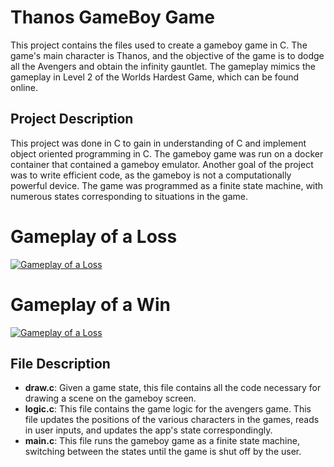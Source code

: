 # Thanos GameBoy Game

This project contains the files used to create a gameboy game in C. The game's main character is Thanos, and the objective of the game is to dodge all the Avengers and obtain the infinity gauntlet. The gameplay mimics the gameplay in Level 2 of the Worlds Hardest Game, which can be found online. 

## Project Description

This project was done in C to gain in understanding of C and implement object oriented programming in C. The gameboy game was run on a docker container that contained a gameboy emulator. Another goal of the project was to write efficient code, as the gameboy is not a computationally powerful device. The game was programmed as a finite state machine, with numerous states corresponding to situations in the game. 

# Gameplay of a Loss

[![Gameplay of a Loss](https://img.youtube.com/vi/8KhIv_sltKI/0.jpg)](https://www.youtube.com/watch?v=8KhIv_sltKI)

# Gameplay of a Win

[![Gameplay of a Loss](https://img.youtube.com/vi/orXIeVi3ilQ/0.jpg)](https://www.youtube.com/watch?v=orXIeVi3ilQ)

## File Description

- **draw.c**: Given a game state, this file contains all the code necessary for drawing a scene on the gameboy screen. 
- **logic.c**: This file contains the game logic for the avengers game. This file updates the positions of the various characters in the games, reads in user inputs, and updates the app's state correspondingly.
- **main.c**: This file runs the gameboy game as a finite state machine, switching between the states until the game is shut off by the user. 
